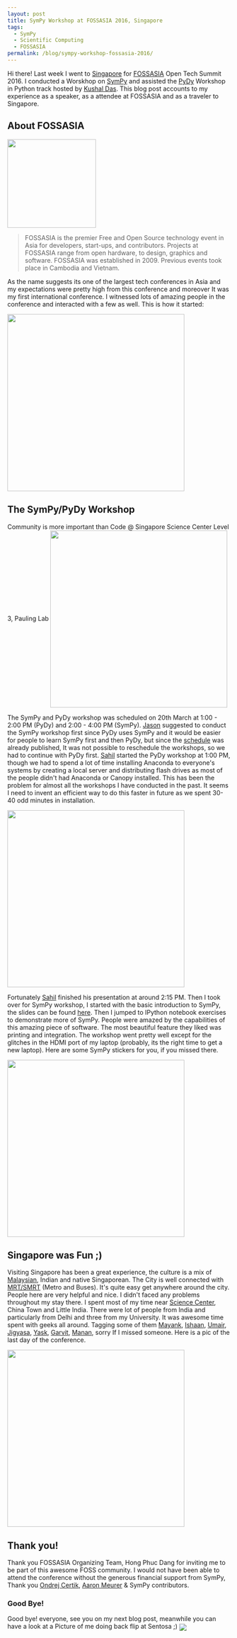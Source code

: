 ```yaml
---
layout: post
title: SymPy Workshop at FOSSASIA 2016, Singapore
tags:
  - SymPy
  - Scientific Computing
  - FOSSASIA
permalink: /blog/sympy-workshop-fossasia-2016/
---
```


Hi there! Last week I went to [Singapore](https://en.wikipedia.org/wiki/Singapore) for [FOSSASIA](http://2016.fossasia.org/) Open Tech Summit  2016. I conducted a Worskhop on [SymPy](http://sympy.org) and assisted the [PyDy](http://pydy.org) Workshop in Python track hosted by [Kushal Das](https://kushaldas.in/). This blog post accounts to my experience as a speaker, as a attendee at FOSSASIA and as a traveler to Singapore.

## **About FOSSASIA**

<img align="center" src="/assets/fossasia.png" width = "200">

> FOSSASIA is the premier Free and Open Source technology event in Asia for developers, start-ups, and contributors. Projects at FOSSASIA range from open hardware, to design, graphics and software. FOSSASIA was established in 2009. Previous events took place in Cambodia and Vietnam.

As the name suggests its one of the largest tech conferences in Asia and my expectations were pretty high from this conference and moreover It was my first international conference. I witnessed lots of amazing people in the conference and interacted with a few as well. This is how it started: </br>

<img align="center" src="/assets/harish-fossasia.jpg"  width = "400">

## The SymPy/PyDy Workshop

Community is more important than Code @ Singapore Science Center Level 3, Pauling Lab
<img align="center" src="/assets/sympy-zen.jpg" width = "400">

The SymPy and PyDy workshop was scheduled on 20th March at 1:00 - 2:00 PM (PyDy) and 2:00 - 4:00 PM (SymPy). [Jason](http://www.moorepants.info/) suggested to conduct the SymPy workshop first since PyDy uses SymPy and it would be easier for people to learn SymPy first and then PyDy, but since the [schedule](http://2016.fossasia.org/schedule/) was already published, It was not possible to reschedule the workshops, so we had to continue with PyDy first.
[Sahil](https://github.com/sahilshekhawat) started the PyDy workshop at 1:00 PM, though we had to spend a lot of time installing Anaconda to everyone's systems by creating a local server and distributing flash drives as most of the people didn't had Anaconda or Canopy installed. This has been the problem for almost all the workshops I have conducted in the past. It seems I need to invent an efficient way to do this faster in future as we spent 30-40 odd minutes in installation. </br>

<img align="center" src="/assets/sympy-fossasia.jpg" width = "400">

Fortunately [Sahil](https://github.com/sahilshekhawat) finished his presentation at around 2:15 PM. Then I took over for SymPy workshop, I started with the basic introduction to SymPy, the slides can be found [here](http://slides.com/aktech/sympy). Then I jumped to IPython notebook exercises to demonstrate more of SymPy. People were amazed by the capabilities of this amazing piece of software. The most beautiful feature they liked was printing and integration. The workshop went pretty well except for the glitches in the HDMI port of my laptop (probably, its the right time to get a new laptop). Here are some SymPy stickers for you, if you missed there.  </br>

<img align="center" src="/assets/sympy-sticker-fossasia.jpg"  width = "400">


## Singapore was Fun ;)

Visiting Singapore has been a great experience, the culture is a mix of [Malaysian](https://en.wikipedia.org/wiki/Malaysian), Indian and native Singaporean. The City is well connected with [MRT/SMRT](https://en.wikipedia.org/wiki/Mass_Rapid_Transit_(Singapore)) (Metro and Buses). It's quite easy get anywhere around the city. People here are very helpful and nice. I didn't faced any problems throughout my stay there. I spent most of my time near [Science Center](https://en.wikipedia.org/wiki/Science_Centre_Singapore), China Town and Little India. There were lot of people from India and particularly from Delhi and three from my University. It was awesome time spent with geeks all around. Tagging some of them [Mayank](http://devmaany.co/), [Ishaan](http://www.ishankhanna.in/), [Umair](http://omerjerk.in/), [Jigyasa](https://github.com/jig08), [Yask](http://iyask.me/), [Garvit](http://garvitdelhi.blogspot.in/), [Manan](http://home.iiitd.edu.in/~manan13056/), sorry If I missed someone. Here is a pic of the last day of the conference. 

<img align="center" src="/assets/fossasia-all.jpg" width = "400">

## Thank you!

Thank you FOSSASIA Organizing Team, Hong Phuc Dang for inviting me to be part of this awesome FOSS community.
I would not have been able to attend the conference without the generous financial support from SymPy, Thank you [Ondrej Certik](http://www.ondrejcertik.com/), [Aaron Meurer](http://asmeurer.github.io/blog/) & SymPy contributors.

### Good Bye!

Good bye! everyone, see you on my next blog post, meanwhile you can have a look at a Picture of me doing back flip at Sentosa ;)
<img align="center" src="/assets/amit-backflip.gif">
